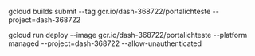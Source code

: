 gcloud builds submit --tag gcr.io/dash-368722/portalichteste  --project=dash-368722


gcloud run deploy --image gcr.io/dash-368722/portalichteste --platform managed  --project=dash-368722 --allow-unauthenticated